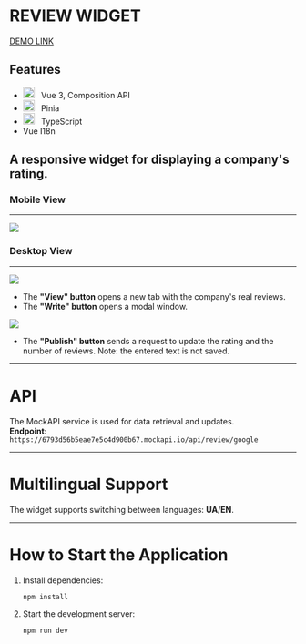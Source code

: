 # REVIEW WIDGET

[DEMO LINK](https://widget-google-review.netlify.app/)

## Features

- <img width=20 height=20 src="https://upload.wikimedia.org/wikipedia/commons/thumb/9/95/Vue.js_Logo_2.svg/1200px-Vue.js_Logo_2.svg.png">&nbsp;&nbsp;&nbsp;Vue 3, Composition API  
- <img width=20 height=20 src="https://pinia.vuejs.org/logo.svg">&nbsp;&nbsp;&nbsp;Pinia  
- <img width=20 height=20 src="https://upload.wikimedia.org/wikipedia/commons/thumb/4/4c/Typescript_logo_2020.svg/2048px-Typescript_logo_2020.svg.png">&nbsp;&nbsp;&nbsp;TypeScript  
- Vue I18n  

## A responsive widget for displaying a company's rating.

### Mobile View  
---  
<img src="https://img001.prntscr.com/file/img001/xQThWJ8YRuK7Tbaa6F7ZBQ.png">  

### Desktop View  
---  
<img src="https://img001.prntscr.com/file/img001/gns2D3IsQ66LT9M5kzgajQ.png">  

- The **"View" button** opens a new tab with the company's real reviews.  
- The **"Write" button** opens a modal window.

<img src="https://img001.prntscr.com/file/img001/MmpfpRObTe2pWd8jAqm4xg.png">

- The **"Publish" button** sends a request to update the rating and the number of reviews. Note: the entered text is not saved.  

---

# API

The MockAPI service is used for data retrieval and updates.  
**Endpoint:**  
`https://6793d56b5eae7e5c4d900b67.mockapi.io/api/review/google`

---

# Multilingual Support

The widget supports switching between languages: **UA**/**EN**.

---

# How to Start the Application

1. Install dependencies:  

   ```bash
   npm install
   ```

2. Start the development server:  

   ```bash
   npm run dev
   ```

